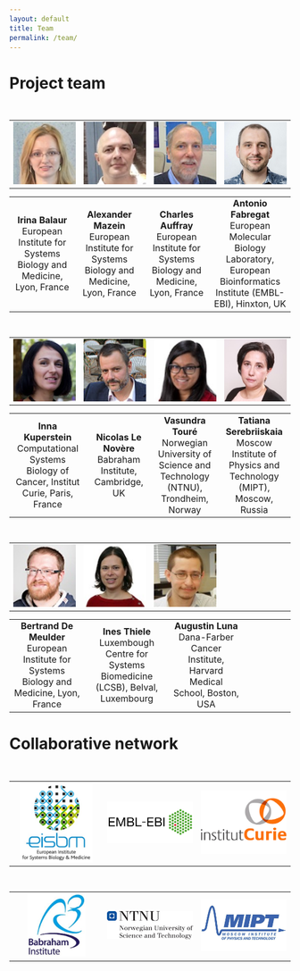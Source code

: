 ```yaml
---
layout: default
title: Team
permalink: /team/
---
```


# Project team


<br />

<table>
    <tr>
      <td style="width: 220px;" align="center"><img src="/images/team/IrinaBalaur.jpg" width="135"/></td>
      <td style="width: 220px;" align="center"><img src="/images/team/AlexanderMazein.jpg" width="135"/></td>
      <td style="width: 220px;" align="center"><img src="/images/team/CharlesAuffray.jpg" width="135"/></td>
      <td style="width: 220px;" align="center"><img src="/images/team/AntonioFabregat.jpg" width="135"/></td>
    </tr>
</table>
<table>
    <tr>
      <td style="width: 220px;" align="center"><font size="3"><strong>Irina Balaur</strong><br />European Institute for Systems Biology and Medicine, Lyon, France</font></td>
      <td style="width: 220px;" align="center"><font size="3"><strong>Alexander Mazein</strong><br />European Institute for Systems Biology and Medicine, Lyon, France</font></td>
      <td style="width: 220px;" align="center"><font size="3"><strong>Charles Auffray</strong><br />European Institute for Systems Biology and Medicine, Lyon, France</font></td>
      <td style="width: 220px;" align="center"><font size="3"><strong>Antonio Fabregat</strong><br />European Molecular Biology Laboratory, European Bioinformatics Institute (EMBL-EBI), Hinxton, UK</font></td>
    </tr>
</table>

<br />

<table>
    <tr>
      <td style="width: 220px;" align="center"><img src="/images/team/InnaKuperstein.jpg" width="135"/></td>
      <td style="width: 220px;" align="center"><img src="/images/team/NicolasLeNovere.jpg" width="135"/></td>
      <td style="width: 220px;" align="center"><img src="/images/team/VasundraToure.jpg" width="135"/></td>
      <td style="width: 220px;" align="center"><img src="/images/team/TatianaSerebriiskaia.jpg" width="135"/></td>
    </tr>
</table>
<table>
    <tr>
      <td style="width: 220px;" align="center"><font size="3"><strong>Inna Kuperstein</strong><br />Computational Systems Biology of Cancer, Institut Curie, Paris, France</font></td>
      <td style="width: 220px;" align="center"><font size="3"><strong>Nicolas Le Novère</strong><br />Babraham Institute, Cambridge, UK</font></td>
      <td style="width: 220px;" align="center"><font size="3"><strong>Vasundra Touré</strong><br />Norwegian University of Science and Technology (NTNU), Trondheim, Norway</font></td>
      <td style="width: 220px;" align="center"><font size="3"><strong>Tatiana Serebriiskaia</strong><br />Moscow Institute of Physics and Technology (MIPT), Moscow, Russia</font></td>
    </tr>
</table>

<br />

<table>
    <tr>
      <td style="width: 220px;" align="center"><img src="/images/team/BertrandDeMeulder.jpg" width="135"/></td>
      <td style="width: 220px;" align="center"><img src="/images/team/InesThiele.jpg" width="135"/></td>
      <td style="width: 220px;" align="center"><img src="/images/team/AugustinLuna.jpg" width="135"/></td>
      <td style="width: 220px;" align="center"> </td>
    </tr>
</table>
<table>
    <tr>
      <td style="width: 220px;" align="center"><font size="3"><strong>Bertrand De Meulder</strong><br />European Institute for Systems Biology and Medicine, Lyon, France</font></td>
      <td style="width: 220px;" align="center"><font size="3"><strong>Ines Thiele</strong><br />Luxembough Centre for Systems Biomedicine (LCSB), Belval, Luxembourg</font></td>
      <td style="width: 220px;" align="center"><font size="3"><strong>Augustin Luna</strong><br />Dana-Farber Cancer Institute, Harvard Medical School, Boston, USA</font></td>
      <td style="width: 220px;" align="center"><font size="3"> <br /> </font></td>
    </tr>
</table>

# Collaborative network

<br />

<table>
    <tr>
      <td width="320" align="center"><img src="/images/logos/eisbm_logo.jpg" width="130"/></td>
      <td width="320" align="center"><img src="/images/logos/embl-ebi_logo.jpg" width="220"/></td>
      <td width="320" align="center"><img src="/images/logos/institut_curie_logo.jpg" width="160"/></td>
    </tr>
</table>

<!--<td width="320" align="center"><img src="/images/logos/lcsb_logo.jpg" width="140"/></td>-->

<br />

<table>
    <tr>
      <td style="width:320px;" align="center"><img src="/images/logos/babraham_logo.jpg" width="105"/></td>
      <td style="width:320px;" align="center"><img src="/images/logos/ntnu_logo.jpg" width="200"/></td>
      <td style="width:320px;" align="center"><img src="/images/logos/mipt_logo.jpg" width="190"/></td>
    </tr>
</table>

<br />


